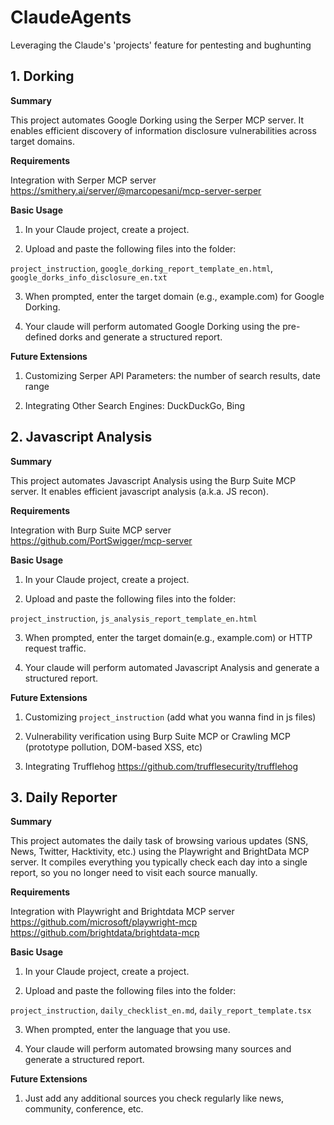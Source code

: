 # ClaudeAgents
Leveraging the Claude's 'projects' feature for pentesting and bughunting

## 1. Dorking
**Summary**

This project automates Google Dorking using the Serper MCP server. It enables efficient discovery of information disclosure vulnerabilities across target domains.

**Requirements**

Integration with Serper MCP server https://smithery.ai/server/@marcopesani/mcp-server-serper

**Basic Usage**

  1.	In your Claude project, create a project.
	
  2.	Upload and paste the following files into the folder:

`project_instruction`, `google_dorking_report_template_en.html`, `google_dorks_info_disclosure_en.txt`
	
  3.	When prompted, enter the target domain (e.g., example.com) for Google Dorking.
	
  4.	Your claude will perform automated Google Dorking using the pre-defined dorks and generate a structured report.

**Future Extensions**

  1. Customizing Serper API Parameters: the number of search results, date range

  2. Integrating Other Search Engines: DuckDuckGo, Bing

## 2. Javascript Analysis
**Summary**

This project automates Javascript Analysis using the Burp Suite MCP server. It enables efficient javascript analysis (a.k.a. JS recon).

**Requirements**

Integration with Burp Suite MCP server https://github.com/PortSwigger/mcp-server

**Basic Usage**

  1.	In your Claude project, create a project.
	
  2.	Upload and paste the following files into the folder:

`project_instruction`, `js_analysis_report_template_en.html`
	
  3.	When prompted, enter the target domain(e.g., example.com) or HTTP request traffic.
	
  4.	Your claude will perform automated Javascript Analysis and generate a structured report.

**Future Extensions**

  1. Customizing `project_instruction` (add what you wanna find in js files) 

  2. Vulnerability verification using Burp Suite MCP or Crawling MCP (prototype pollution, DOM-based XSS, etc)

  3. Integrating Trufflehog https://github.com/trufflesecurity/trufflehog

## 3. Daily Reporter
**Summary**

This project automates the daily task of browsing various updates (SNS, News, Twitter, Hacktivity, etc.) using the Playwright and BrightData MCP server. It compiles everything you typically check each day into a single report, so you no longer need to visit each source manually.

**Requirements**

Integration with Playwright and Brightdata MCP server
https://github.com/microsoft/playwright-mcp
https://github.com/brightdata/brightdata-mcp

**Basic Usage**

  1.	In your Claude project, create a project.
	
  2.	Upload and paste the following files into the folder:

`project_instruction`, `daily_checklist_en.md`, `daily_report_template.tsx`
	
  3.	When prompted, enter the language that you use.
	
  4.	Your claude will perform automated browsing many sources and generate a structured report.

**Future Extensions**

  1. Just add any additional sources you check regularly like news, community, conference, etc.
